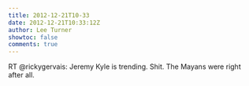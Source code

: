 ```yaml
---
title: 2012-12-21T10-33
date: 2012-12-21T10:33:12Z
author: Lee Turner
showtoc: false
comments: true
---
```


RT @rickygervais: Jeremy Kyle is trending. Shit. The Mayans were right after all.

